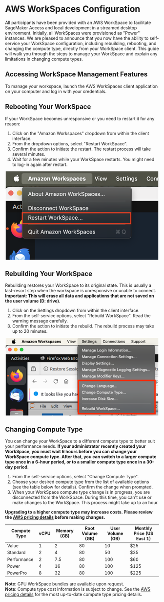 # AWS WorkSpaces Configuration

All participants have been provided with an AWS WorkSpace to facilitate SageMaker Access and local development in a streamed desktop environment. Initially, all WorkSpaces were provisioned as "Power" instances. We are pleased to announce that you now have the ability to self-service your WorkSpace configuration, including rebuilding, rebooting, and changing the compute type, directly from your WorkSpace client. This guide will walk you through the steps to manage your WorkSpace and explain any limitations in changing compute types.

## Accessing WorkSpace Management Features

To manage your workspace, launch the AWS WorkSpaces client application on your computer and log in with your credentials.

## Rebooting Your WorkSpace

If your WorkSpace becomes unresponsive or you need to restart it for any reason:   
  
1. Click on the "Amazon Workspaces" dropdown from within the client interface.  
2. From the dropdown options, select "Restart WorkSpace".   
3. Confirm the action to initiate the restart. The restart process will take several minutes.
2. Wait for a few minutes while your WorkSpace restarts. You might need to log-in again after restart.

<p align="center"><img src="../images/workspace-restart.png" alt="workspace-restart" width="500"/></p>

## Rebuilding Your WorkSpace

Rebuilding restores your WorkSpace to its original state. This is usually a last-resort step when the workspace is unresponsive or unable to connect. **Important: This will erase all data and applications that are not saved on the user volume (D: drive).**

1. Click on the Settings dropdown from within the client interface.
2. From the self-service options, select "Rebuild WorkSpace". Read the warning message carefully.
3. Confirm the action to initiate the rebuild. The rebuild process may take up to 20 minutes.

<p align="center"><img src="../images/workspace-selfservice.png" alt="workspace-selfservice" width="500"/></p>

## Changing Compute Type

You can change your WorkSpace to a different compute type to better suit your performance needs. **If your administrator recently created your WorkSpace, you must wait 6 hours before you can change your WorkSpace compute type. After that, you can switch to a larger compute type once in a 6-hour period, or to a smaller compute type once in a 30-day period.** 

1. From the self-service options, select "Change Compute Type".
2. Choose your desired compute type from the list of available options (see the table below for details). Confirm the change when prompted.
3. When your WorkSpace compute type change is in progress, you are disconnected from the WorkSpace. During this time, you can't use or make changes to the WorkSpace. This process might take up to an hour.

**Upgrading to a higher compute type may increase costs. Please review the [AWS pricing details](https://aws.amazon.com/workspaces-family/workspaces/pricing/) before making changes.**  

| Compute Type | vCPU | Memory (GB) | Root Volume (GB) | User Volume (GB) | Monthly Price (US East 1) |
|--------------|------|-------------|------------------|------------------|---------------------------|
| Value        | 1    | 2           | 80               | 10               | $25                      |
| Standard     | 2    | 4           | 80               | 50               | $35                      |
| Performance  | 2    | 7.5         | 80               | 100              | $60                      |
| Power        | 4    | 16          | 80               | 100              | $125                     |
| PowerPro     | 8    | 32          | 80               | 100              | $225                     |

**Note**: GPU WorkSpace bundles are available upon request.  
**Note**: Compute type cost information is subject to change. See the [AWS pricing details](https://aws.amazon.com/workspaces-family/workspaces/pricing/) for the most up-to-date compute type pricing details.
